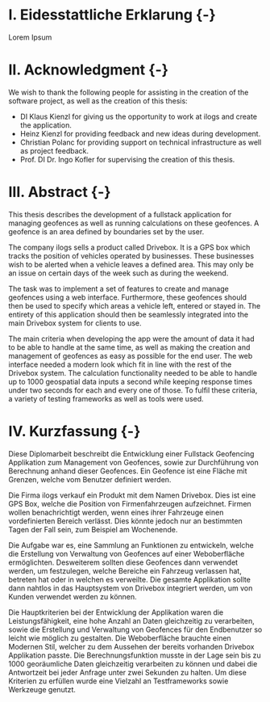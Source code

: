 # I. Eidesstattliche Erklarung {-}
Lorem Ipsum


# II. Acknowledgment {-}
We wish to thank the following people for assisting in the creation of the software project, as well as the creation of this thesis:

- DI Klaus Kienzl for giving us the opportunity to work at ilogs and create the application.
- Heinz Kienzl for providing feedback and new ideas during development.
- Christian Polanc for providing support on technical infrastructure as well as project feedback.
- Prof. DI Dr. Ingo Kofler for supervising the creation of this thesis.


# III. Abstract {-}
This thesis describes the development of a fullstack application for managing geofences as well as running calculations on these geofences. A geofence is an area defined by boundaries set by the user.

The company ilogs sells a product called Drivebox. It is a GPS box which tracks the position of vehicles operated by businesses. These businesses wish to be alerted when a vehicle leaves a defined area. This may only be an issue on certain days of the week such as during the weekend.

The task was to implement a set of features to create and manage geofences using a web interface. Furthermore, these geofences should then be used to specify which areas a vehicle left, entered or stayed in. The entirety of this application should then be seamlessly integrated into the main Drivebox system for clients to use.

The main criteria when developing the app were the amount of data it had to be able to handle at the same time, as well as making the creation and management of geofences as easy as possible for the end user. The web interface needed a modern look which fit in line with the rest of the Drivebox system. The calculation functionality needed to be able to handle up to 1000 geospatial data inputs a second while keeping response times under two seconds for each and every one of those. To fulfil these criteria, a variety of testing frameworks as well as tools were used.

# IV. Kurzfassung {-}
Diese Diplomarbeit beschreibt die Entwicklung einer Fullstack Geofencing Applikation zum Management von Geofences, sowie zur Durchführung von Berechnung anhand dieser Geofences. Ein Geofence ist eine Fläche mit Grenzen, welche vom Benutzer definiert werden.

Die Firma ilogs verkauf ein Produkt mit dem Namen Drivebox. Dies ist eine GPS Box, welche die Position von Firmenfahrzeugen aufzeichnet. Firmen wollen benachrichtigt werden, wenn eines ihrer Fahrzeuge einen vordefinierten Bereich verlässt. Dies könnte jedoch nur an bestimmten Tagen der Fall sein, zum Beispiel am Wochenende.

Die Aufgabe war es, eine Sammlung an Funktionen zu entwickeln, welche die Erstellung von Verwaltung von Geofences auf einer Weboberfläche ermöglichten. Desweiterem sollten diese Geofences dann verwendet werden, um festzulegen, welche Bereiche ein Fahrzeug verlassen hat, betreten hat oder in welchen es verweilte. Die gesamte Applikation sollte dann nahtlos in das Hauptsystem von Drivebox integriert werden, um von Kunden verwendet werden zu können.

Die Hauptkriterien bei der Entwicklung der Applikation waren die Leistungsfähigkeit, eine hohe Anzahl an Daten gleichzeitig zu verarbeiten, sowie die Erstellung und Verwaltung von Geofences für den Endbenutzer so leicht wie möglich zu gestalten. Die Weboberfläche brauchte einen Modernen Stil, welcher zu dem Aussehen der bereits vorhanden Drivebox Applikation passte. Die Berechnungsfunktion musste in der Lage sein bis zu 1000 georäumliche Daten gleichzeitig verarbeiten zu können und dabei die Antwortzeit bei jeder Anfrage unter zwei Sekunden zu halten. Um diese Kriterien zu erfüllen wurde eine Vielzahl an Testframeworks sowie Werkzeuge genutzt.